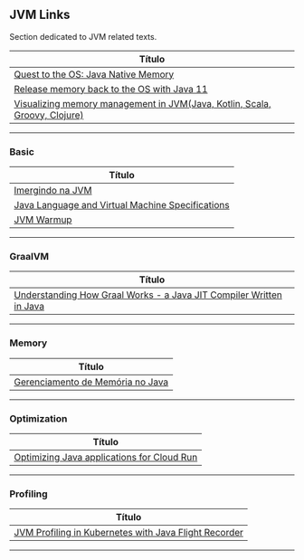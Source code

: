 ## JVM Links

Section dedicated to JVM related texts.

|**Título**|
|---|
|[Quest to the OS: Java Native Memory]|
|[Release memory back to the OS with Java 11]|
|[Visualizing memory management in JVM(Java, Kotlin, Scala, Groovy, Clojure)]|
--------------


### Basic
|**Título** |
|---|
|[Imergindo na JVM]|
|[Java Language and Virtual Machine Specifications]|
|[JVM Warmup]|
------------


### GraalVM
|**Título** |
|---|
|[Understanding How Graal Works - a Java JIT Compiler Written in Java]|
------------


### Memory
|**Título** |
|---|
|[Gerenciamento de Memória no Java]|
------------


### Optimization
|**Título** |
|---|
|[Optimizing Java applications for Cloud Run]|
------------


### Profiling
|**Título** |
|---|
|[JVM Profiling in Kubernetes with Java Flight Recorder]|
------------



[comment]: # (JVM)
[Quest to the OS: Java Native Memory]: <https://blog.picnic.nl/quest-to-the-os-java-native-memory-5d3ef68ffc0a>
[Release memory back to the OS with Java 11]: <https://thomas.preissler.me/blog/2021/05/02/release-memory-back-to-the-os-with-java-11.html>
[Visualizing memory management in JVM(Java, Kotlin, Scala, Groovy, Clojure)]: <https://dev.to/deepu105/visualizing-memory-management-in-jvm-java-kotlin-scala-groovy-clojure-19le>


[comment]: # (Basic)
[Imergindo na JVM]: <https://otaviojava.gitbooks.io/imergindo-na-jvm/pt-br/index.html>
[Java Language and Virtual Machine Specifications]: <https://docs.oracle.com/javase/specs/index.html>
[JVM Warmup]: <https://tech.oyorooms.com/jvm-warmup-6dccee485dc4>


[comment]: # (GralVM)
[Understanding How Graal Works - a Java JIT Compiler Written in Java]: <https://chrisseaton.com/truffleruby/jokerconf17/>



[comment]: # (Memory)
[Gerenciamento de Memória no Java]: <https://engineering.axur.com/2020/12/17/gerenciamento-memoria-java-part1.html>


[comment]: # (Optimization)
[Optimizing Java applications for Cloud Run]: <https://cloud.google.com/run/docs/tips/java>


[comment]: # (Profiling)
[JVM Profiling in Kubernetes with Java Flight Recorder
]: <https://tech.olx.com/jvm-profiling-in-kubernetes-with-java-flight-recorder-b39a6181a99c>

